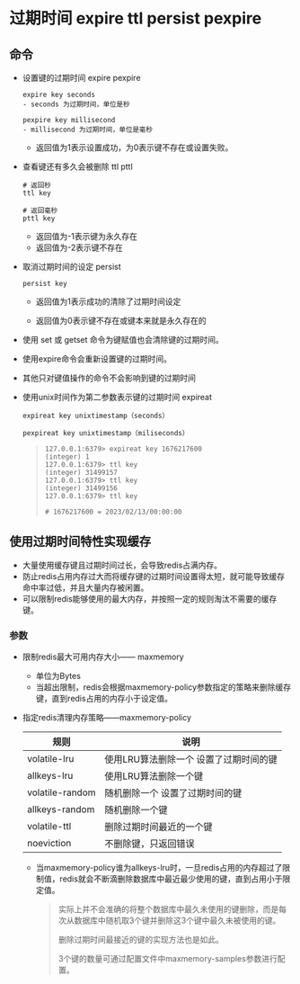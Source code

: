 # 过期时间 expire ttl persist  pexpire

## 命令

- 设置键的过期时间 expire pexpire

  ```
  expire key seconds
  - seconds 为过期时间，单位是秒
  
  pexpire key millisecond
  - millisecond 为过期时间，单位是毫秒
  ```

  - 返回值为1表示设置成功，为0表示键不存在或设置失败。



- 查看键还有多久会被删除 ttl pttl

  ```
  # 返回秒
  ttl key
  
  # 返回毫秒
  pttl key
  ```

  - 返回值为-1表示键为永久存在
  - 返回值为-2表示键不存在



- 取消过期时间的设定 persist

  ```
  persist key
  ```

  - 返回值为1表示成功的清除了过期时间设定

  - 返回值为0表示键不存在或键本来就是永久存在的

    

- 使用 set 或 getset 命令为键赋值也会清除键的过期时间。

- 使用expire命令会重新设置键的过期时间。

- 其他只对键值操作的命令不会影响到键的过期时间



- 使用unix时间作为第二参数表示键的过期时间 expireat

  ```
  expireat key unixtimestamp（seconds）
  
  pexpireat key unixtimestamp（miliseconds）
  ```

  > ```
  > 127.0.0.1:6379> expireat key 1676217600
  > (integer) 1
  > 127.0.0.1:6379> ttl key
  > (integer) 31499157
  > 127.0.0.1:6379> ttl key
  > (integer) 31499156
  > 127.0.0.1:6379> ttl key
  > 
  > # 1676217600 = 2023/02/13/00:00:00
  > ```
  >
  > 

## 使用过期时间特性实现缓存

- 大量使用缓存键且过期时间过长，会导致redis占满内存。
- 防止redis占用内存过大而将缓存键的过期时间设置得太短，就可能导致缓存命中率过低，并且大量内存被闲置。
- 可以限制redis能够使用的最大内存，并按照一定的规则淘汰不需要的缓存键。

### 参数

- 限制redis最大可用内存大小—— maxmemory

  - 单位为Bytes
  - 当超出限制，redis会根据maxmemory-policy参数指定的策略来删除缓存键，直到redis占用的内存小于设定值。

- 指定redis清理内存策略——maxmemory-policy

  | 规则            | 说明                                   |
  | --------------- | -------------------------------------- |
  | volatile-lru    | 使用LRU算法删除一个 设置了过期时间的键 |
  | allkeys-lru     | 使用LRU算法删除一个键                  |
  | volatile-random | 随机删除一个 设置了过期时间的键        |
  | allkeys-random  | 随机删除一个键                         |
  | volatile-ttl    | 删除过期时间最近的一个键               |
  | noeviction      | 不删除键，只返回错误                   |

  - 当maxmemory-policy谁为allkeys-lru时，一旦redis占用的内存超过了限制值，redis就会不断滴删除数据库中最近最少使用的键，直到占用小于限定值。

    > 实际上并不会准确的将整个数据库中最久未使用的键删除，而是每次从数据库中随机取3个键并删除这3个键中最久未被使用的键。
    >
    > 删除过期时间最接近的键的实现方法也是如此。
    >
    > 3个键的数量可通过配置文件中maxmemory-samples参数进行配置。

  